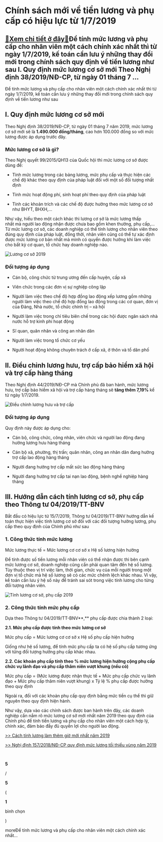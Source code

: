 Chính sách mới về tiền lương và phụ cấp có hiệu lực từ 1/7/2019
===============================================================

[:gift:Xem chi tiết ở đây:gift:](https://hddtvn.com/chinh-sach-moi-ve-tien-luong-va-phu-cap-co-hieu-luc-tu-1-7-2019/)Để tính mức lương và phụ cấp cho nhân viên một cách chính xác nhất thì từ ngày 1/7/2019, kế toán cần lưu ý những thay đổi mới trong chính sách quy định về tiền lương như sau I. Quy định mức lương cơ sở mới Theo Nghị định 38/2019/NĐ-CP, từ ngày 01 tháng 7 …
----------------------------------------------------------------------------------------------------------------------------------------------------------------------------------------------------------------------------------------------------------------

Để tính mức lương và phụ cấp cho nhân viên một cách chính xác nhất thì từ ngày 1/7/2019, kế toán cần lưu ý những thay đổi mới trong chính sách quy định về tiền lương như sau


I. Quy định mức lương cơ sở mới
-------------------------------


Theo Nghị định 38/2019/NĐ-CP, từ ngày 01 tháng 7 năm 2019, mức lương cơ sở mới sẽ là **1.490.000 đồng/tháng**, cao hơn 100.000 đồng so với mức lương được áp dụng trước đây.


### Mức lương cơ sở là gì?


Theo Nghị quyết 99/2015/QH13 của Quốc hội thì mức lương cơ sở được dùng để:




* Tính mức lương trong các bảng lương, mức phụ cấp và thực hiện các chế độ khác theo quy định của pháp luật đối với một số đối tượng nhất định

* Tính mức hoạt động phí, sinh hoạt phí theo quy định của pháp luật

* Tính các khoản trích và các chế độ được hưởng theo mức lương cơ sở như BHYT, BHXH,…



Như vậy, hiểu theo một cách khác thì lương cơ sở là mức lương thấp nhất mà người lao động nhận được chưa bao gồm khen thưởng, phụ cấp,… Từ mức lương cơ sở, các doanh nghiệp có thể tính lương cho nhân viên theo đúng quy định của pháp luật, đồng thời, nhân viên cũng có thể tự xác định được mức lương cơ bản nhất mà mình có quyền được hưởng khi làm việc cho bất kỳ cơ quan, tổ chức hay doanh nghiệp nào.


![Lương cơ sở 2019](https://hddtvn.com/wp-content/uploads/2021/01/luong-co-so-tao-dieu-kien-cho-nguoi-lao-dong-tang-thu-nhap.jpg "Lương cơ sở 2019")


### Đối tượng áp dụng




* Cán bộ, công chức từ trung ương đến cấp huyện, cấp xã

* Viên chức trong các đơn vị sự nghiệp công lập

* Người làm việc theo chế độ hợp đồng lao động xếp lương gồm những người làm việc theo chế độ hợp đồng lao động trong các cơ quan, đơn vị của Đảng, Nhà nước, tổ chức chính trị – xã hội

* Người làm việc trong chỉ tiêu biên chế trong các hội được ngân sách nhà nước hỗ trợ kinh phí hoạt động

* Sĩ quan, quân nhân và công an nhân dân

* Người làm việc trong tổ chức cơ yếu

* Người hoạt động không chuyên trách ở cấp xã, ở thôn và tổ dân phố



II. Điều chỉnh lương hưu, trợ cấp bảo hiểm xã hội và trợ cấp hàng tháng
-----------------------------------------------------------------------


Theo Nghị định 44/2019/NĐ-CP mà Chính phủ đã ban hành, mức lương hưu, trợ cấp bảo hiểm xã hội và trợ cấp hàng tháng sẽ **tăng thêm 7,19%** kể từ ngày 1/7/2019.


![Điều chỉnh lương hưu và trợ cấp](https://hddtvn.com/wp-content/uploads/2021/01/điều-chỉnh-lương-hưu.png "Điều chỉnh lương hưu và trợ cấp")


### Đối tượng áp dụng


Quy định này được áp dụng cho:




* Cán bộ, công chức, công nhân, viên chức và người lao động đang hưởng lương hưu hàng tháng

* Cán bộ xã, phường, thị trấn; quân nhân, công an nhân dân đang hưởng trợ cấp lao động hàng tháng

* Người đang hưởng trợ cấp mất sức lao động hàng tháng

* Người đang hưởng trợ cấp tai nạn lao động, bệnh nghề nghiệp hàng tháng



III. Hướng dẫn cách tính lương cơ sở, phụ cấp theo Thông tư 04/2019/TT-BNV
--------------------------------------------------------------------------


Bắt đầu có hiệu lực từ 15/7/2019, Thông tư 04/2019/TT-BNV hướng dẫn kế toán thực hiện việc tính lương cơ sở đối với các đối tượng hưởng lương, phụ cấp theo quy định của Chính phủ như sau


### 1. Công thức tính mức lương






Mức lương thực tế = Mức lương cơ cơ sở x Hệ số lương hiện hưởng






Để tính được số tiền lương mỗi nhân viên có thể nhận được thì bên cạnh mức lương cơ sở, doanh nghiệp cũng cần phải quan tâm đến hệ số lương. Tùy thuộc theo vị trí việc làm, thời gian, chức vụ của mỗi người trong một đơn vị tổ chức mà hệ số lương sẽ có các mức chênh lệch khác nhau. Vì vậy, kế toán cần lưu ý hệ số này để tránh sai sót trong việc tính lương cho từng đối tượng nhân viên.


![Tính lương cơ sở, phụ cấp 2019](https://hddtvn.com/wp-content/uploads/2021/01/Salary-Satisfaction-Dice-1.jpeg "Tính lương cơ sở, phụ cấp 2019")


### 2. Công thức tính mức phụ cấp


Dựa theo Thông tư 04/2019/TT-BNV**,** phụ cấp được chia thành 2 loại:


**2.1. Mức phụ cấp được tính theo mức lương cơ sở**






Mức phụ cấp = Mức lương cơ cơ sở x Hệ số phụ cấp hiện hưởng






Giống như hệ số lương, để tính mức phụ cấp ta có hệ số phụ cấp tương ứng với từng đối tượng hưởng phụ cấp khác nhau.


**2.2. Các khoản phụ cấp tính theo % mức lương hiện hưởng cộng phụ cấp chức vụ lãnh đạo và phụ cấp thâm niên vượt khung (nếu có)**






Mức phụ cấp = (Mức lương được nhận thực tế + Mức phụ cấp chức vụ lãnh đạo + Mức phụ cấp thâm niên vượt khung) x Tỷ lệ % phụ cấp được hưởng theo quy định






Ngoài ra, đối với các khoản phụ cấp quy định bằng mức tiền cụ thể thì giữ nguyên theo quy định hiện hành.


Như vậy, dựa vào các chính sách được ban hành trên đây, các doanh nghiệp cần nắm rõ mức lương cơ sở mới nhất năm 2019 theo quy định của Chính phủ để tính tiền lương và phụ cấp cho nhân viên một cách hợp lý, chính xác, đảm bảo đầy đủ quyền lợi cho người lao động.


[>> Cách tính lương làm thêm giờ mới nhất năm 2019](#)


[>> Nghị định 157/2018/NĐ-CP quy định mức lương tối thiểu vùng năm 2019](#)


 








































**5**  

/  

**5**  

(  

**1**  

  

 bình chọn   

)


moreĐể tính mức lương và phụ cấp cho nhân viên một cách chính xác nhất…

